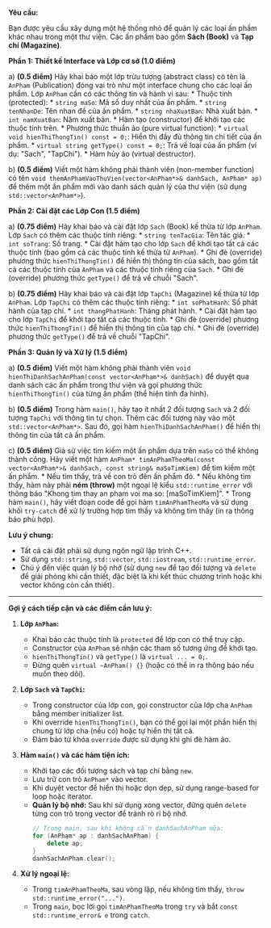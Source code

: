 **Yêu cầu:**

Bạn được yêu cầu xây dựng một hệ thống nhỏ để quản lý các loại ấn phẩm khác nhau trong một thư viện. Các ấn phẩm bao gồm **Sách (Book)** và **Tạp chí (Magazine)**.

**Phần 1: Thiết kế Interface và Lớp cơ sở (1.0 điểm)**

a)  **(0.5 điểm)** Hãy khai báo một lớp trừu tượng (abstract class) có tên là `AnPham` (Publication) đóng vai trò như một interface chung cho các loại ấn phẩm. Lớp `AnPham` cần có các thông tin và hành vi sau:
    *   Thuộc tính (protected):
        *   `string maSo`: Mã số duy nhất của ấn phẩm.
        *   `string tenNhanDe`: Tên nhan đề của ấn phẩm.
        *   `string nhaXuatBan`: Nhà xuất bản.
        *   `int namXuatBan`: Năm xuất bản.
    *   Hàm tạo (constructor) để khởi tạo các thuộc tính trên.
    *   Phương thức thuần ảo (pure virtual function):
        *   `virtual void hienThiThongTin() const = 0;`: Hiển thị đầy đủ thông tin chi tiết của ấn phẩm.
        *   `virtual string getType() const = 0;`: Trả về loại của ấn phẩm (ví dụ: "Sach", "TapChi").
    *   Hàm hủy ảo (virtual destructor).

b)  **(0.5 điểm)** Viết một hàm không phải thành viên (non-member function) có tên `void themAnPhamVaoThuVien(vector<AnPham*>& danhSach, AnPham* ap)` để thêm một ấn phẩm mới vào danh sách quản lý của thư viện (sử dụng `std::vector<AnPham*>`).

**Phần 2: Cài đặt các Lớp Con (1.5 điểm)**

a)  **(0.75 điểm)** Hãy khai báo và cài đặt lớp `Sach` (Book) kế thừa từ lớp `AnPham`. Lớp `Sach` có thêm các thuộc tính riêng:
    *   `string tenTacGia`: Tên tác giả.
    *   `int soTrang`: Số trang.
    *   Cài đặt hàm tạo cho lớp `Sach` để khởi tạo tất cả các thuộc tính (bao gồm cả các thuộc tính kế thừa từ `AnPham`).
    *   Ghi đè (override) phương thức `hienThiThongTin()` để hiển thị thông tin của sách, bao gồm tất cả các thuộc tính của `AnPham` và các thuộc tính riêng của `Sach`.
    *   Ghi đè (override) phương thức `getType()` để trả về chuỗi "Sach".

b)  **(0.75 điểm)** Hãy khai báo và cài đặt lớp `TapChi` (Magazine) kế thừa từ lớp `AnPham`. Lớp `TapChi` có thêm các thuộc tính riêng:
    *   `int soPhatHanh`: Số phát hành của tạp chí.
    *   `int thangPhatHanh`: Tháng phát hành.
    *   Cài đặt hàm tạo cho lớp `TapChi` để khởi tạo tất cả các thuộc tính.
    *   Ghi đè (override) phương thức `hienThiThongTin()` để hiển thị thông tin của tạp chí.
    *   Ghi đè (override) phương thức `getType()` để trả về chuỗi "TapChi".

**Phần 3: Quản lý và Xử lý (1.5 điểm)**

a)  **(0.5 điểm)** Viết một hàm không phải thành viên `void hienThiDanhSachAnPham(const vector<AnPham*>& danhSach)` để duyệt qua danh sách các ấn phẩm trong thư viện và gọi phương thức `hienThiThongTin()` của từng ấn phẩm (thể hiện tính đa hình).

b)  **(0.5 điểm)** Trong hàm `main()`, hãy tạo ít nhất 2 đối tượng `Sach` và 2 đối tượng `TapChi` với thông tin tự chọn. Thêm các đối tượng này vào một `std::vector<AnPham*>`. Sau đó, gọi hàm `hienThiDanhSachAnPham()` để hiển thị thông tin của tất cả ấn phẩm.

c)  **(0.5 điểm)** Giả sử việc tìm kiếm một ấn phẩm dựa trên `maSo` có thể không thành công. Hãy viết một hàm `AnPham* timAnPhamTheoMa(const vector<AnPham*>& danhSach, const string& maSoTimKiem)` để tìm kiếm một ấn phẩm.
    *   Nếu tìm thấy, trả về con trỏ đến ấn phẩm đó.
    *   Nếu không tìm thấy, hàm này phải **ném (throw)** một ngoại lệ kiểu `std::runtime_error` với thông báo "Khong tim thay an pham voi ma so: [maSoTimKiem]".
    *   Trong hàm `main()`, hãy viết đoạn code để gọi hàm `timAnPhamTheoMa` và sử dụng khối `try-catch` để xử lý trường hợp tìm thấy và không tìm thấy (in ra thông báo phù hợp).

**Lưu ý chung:**

*   Tất cả cài đặt phải sử dụng ngôn ngữ lập trình C++.
*   Sử dụng `std::string`, `std::vector`, `std::iostream`, `std::runtime_error`.
*   Chú ý đến việc quản lý bộ nhớ (sử dụng `new` để tạo đối tượng và `delete` để giải phóng khi cần thiết, đặc biệt là khi kết thúc chương trình hoặc khi vector không còn cần thiết).

---

**Gợi ý cách tiếp cận và các điểm cần lưu ý:**

1.  **Lớp `AnPham`:**
    *   Khai báo các thuộc tính là `protected` để lớp con có thể truy cập.
    *   Constructor của `AnPham` sẽ nhận các tham số tương ứng để khởi tạo.
    *   `hienThiThongTin()` và `getType()` là `virtual ... = 0;`.
    *   Đừng quên `virtual ~AnPham() {}` (hoặc có thể in ra thông báo nếu muốn theo dõi).

2.  **Lớp `Sach` và `TapChi`:**
    *   Trong constructor của lớp con, gọi constructor của lớp cha `AnPham` bằng member initializer list.
    *   Khi override `hienThiThongTin()`, bạn có thể gọi lại một phần hiển thị chung từ lớp cha (nếu có) hoặc tự hiển thị tất cả.
    *   Đảm bảo từ khóa `override` được sử dụng khi ghi đè hàm ảo.

3.  **Hàm `main()` và các hàm tiện ích:**
    *   Khởi tạo các đối tượng sách và tạp chí bằng `new`.
    *   Lưu trữ con trỏ `AnPham*` vào vector.
    *   Khi duyệt vector để hiển thị hoặc dọn dẹp, sử dụng range-based for loop hoặc iterator.
    *   **Quản lý bộ nhớ:** Sau khi sử dụng xong vector, đừng quên `delete` từng con trỏ trong vector để tránh rò rỉ bộ nhớ.
        ```cpp
        // Trong main, sau khi không cần danhSachAnPham nữa:
        for (AnPham* ap : danhSachAnPham) {
            delete ap;
        }
        danhSachAnPham.clear();
        ```

4.  **Xử lý ngoại lệ:**
    *   Trong `timAnPhamTheoMa`, sau vòng lặp, nếu không tìm thấy, `throw std::runtime_error("...")`.
    *   Trong `main`, bọc lời gọi `timAnPhamTheoMa` trong `try` và bắt `const std::runtime_error& e` trong `catch`.